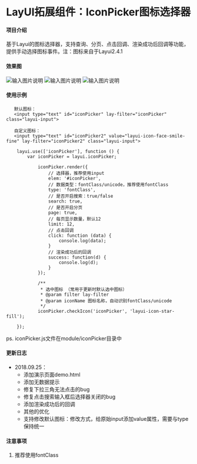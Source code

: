 # LayUI拓展组件：IconPicker图标选择器

#### 项目介绍
基于Layui的图标选择器，支持查询、分页、点击回调、渲染成功后回调等功能，提供手动选择图标事件。注：图标来自于Layui2.4.1 

#### 效果图
![输入图片说明](https://images.gitee.com/uploads/images/2018/0904/182114_7fbd07ab_1157021.gif "icon-a.gif")
![输入图片说明](https://images.gitee.com/uploads/images/2018/0830/235644_7c9ab176_1157021.gif "b.gif")
![输入图片说明](https://images.gitee.com/uploads/images/2018/0830/235651_a9f30be3_1157021.gif "c.gif")

#### 使用示例

```
   默认图标：
   <input type="text" id="iconPicker" lay-filter="iconPicker" class="layui-input">

   自定义图标：
   <input type="text" id="iconPicker2" value="layui-icon-face-smile-fine" lay-filter="iconPicker2" class="layui-input">

```

```
    layui.use(['iconPicker'], function () {
        var iconPicker = layui.iconPicker;
            
            iconPicker.render({
                // 选择器，推荐使用input
                elem: '#iconPicker',
                // 数据类型：fontClass/unicode，推荐使用fontClass
                type: 'fontClass',
                // 是否开启搜索：true/false
                search: true,
                // 是否开启分页
                page: true,
                // 每页显示数量，默认12
                limit: 12,
                // 点击回调
                click: function (data) {
                    console.log(data);
                }
                // 渲染成功后的回调
                success: function(d) {
                    console.log(d);
                }
            });

            /**
             * 选中图标 （常用于更新时默认选中图标）
             * @param filter lay-filter
             * @param iconName 图标名称，自动识别fontClass/unicode
             */
            iconPicker.checkIcon('iconPicker', 'layui-icon-star-fill');

    });
```
ps. iconPicker.js文件在module/iconPicker目录中

#### 更新日志
- 2018.09.25：
  - 添加演示页面demo.html
  - 添加无数据提示
  - 修复下拉三角无法点击的bug
  - 修复点击搜索输入框后选择器关闭的bug
  - 添加渲染成功后的回调  
  - 其他的优化
  - 支持修改默认图标：修改方式，给原始input添加value属性，需要与type保持统一

#### 注意事项
1. 推荐使用fontClass